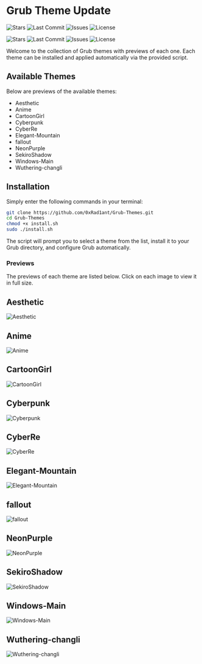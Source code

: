 # Grub Theme Update

![Stars](https://img.shields.io/github/stars/0xRad1ant/Grub-Themes?style=social)
![Last Commit](https://img.shields.io/github/last-commit/0xRad1ant/Grub-Themes)
![Issues](https://img.shields.io/github/issues/0xRad1ant/Grub-Themes)
![License](https://img.shields.io/github/license/0xRad1ant/Grub-Themes)


![Stars](https://img.shields.io/github/stars/0xRad1ant/Grub-Themes?style=social)
![Last Commit](https://img.shields.io/github/last-commit/0xRad1ant/Grub-Themes)
![Issues](https://img.shields.io/github/issues/0xRad1ant/Grub-Themes)
![License](https://img.shields.io/github/license/0xRad1ant/Grub-Themes)

Welcome to the collection of Grub themes with previews of each one. Each theme can be installed and applied automatically via the provided script.

## Available Themes
Below are previews of the available themes:

- Aesthetic
- Anime
- CartoonGirl
- Cyberpunk
- CyberRe
- Elegant-Mountain
- fallout
- NeonPurple
- SekiroShadow
- Windows-Main
- Wuthering-changli

## Installation

Simply enter the following commands in your terminal:

```bash
git clone https://github.com/0xRad1ant/Grub-Themes.git
cd Grub-Themes
chmod +x install.sh
sudo ./install.sh
```

The script will prompt you to select a theme from the list, install it to your Grub directory, and configure Grub automatically.

### Previews
The previews of each theme are listed below. Click on each image to view it in full size.

## Aesthetic
![Aesthetic](./Preview/Aesthetic.png)

## Anime
![Anime](./Preview/Anime.png)

## CartoonGirl
![CartoonGirl](./Preview/CartoonGirl.png)

## Cyberpunk
![Cyberpunk](./Preview/Cyberpunk.png)

## CyberRe
![CyberRe](./Preview/CyberRe.png)

## Elegant-Mountain
![Elegant-Mountain](./Preview/Elegant-Mountain.png)

## fallout
![fallout](./Preview/fallout.png)

## NeonPurple
![NeonPurple](./Preview/NeonPurple.png)

## SekiroShadow
![SekiroShadow](./Preview/SekiroShadow.png)

## Windows-Main
![Windows-Main](./Preview/Windows-Main.png)

## Wuthering-changli
![Wuthering-changli](./Preview/Wuthering-changli.jpg)
